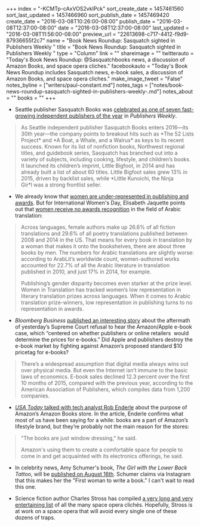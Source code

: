 +++
index = "-KCMTp-cAxVOS2vkIPck"
sort_create_date = 1457461560
sort_last_updated = 1457466960
sort_publish_date = 1457469420
create_date = "2016-03-08T10:26:00-08:00"
publish_date = "2016-03-08T12:37:00-08:00"
date = "2016-03-08T12:37:00-08:00"
last_updated = "2016-03-08T11:56:00-08:00"
preview_url = "22613698-c717-4412-f9d9-87936655f2c7"
name = "Book News Roundup: Sasquatch sighted in Publishers Weekly "
title = "Book News Roundup: Sasquatch sighted in Publishers Weekly "
type = "Column"
link = ""
shareimage = ""
twitterauto = "Today's Book News Roundup: @Sasquatchbooks news, a discussion of Amazon Books, and space opera cliches."
facebookauto = "Today's Book News Roundup includes Sasquatch news, e-book sales, a discussion of Amazon Books, and space opera cliches."
make_image_tweet = "False"
notes_byline = ["writers/paul-constant.md"]
notes_tags = ["notes/book-news-roundup-sasquatch-sighted-in-publishers-weekly-.md"]
notes_about = ""
books = ""
+++
* Seattle publisher Sasquatch Books was [celebrated as one of seven fast-growing independent publishers of the year]( http://www.publishersweekly.com/pw/by-topic/industry-news/publisher-news/article/69573-fast-growing-independent-publishers-2016.html) in *Publishers Weekly*. 

<blockquote> As Seattle independent publisher Sasquatch Books enters 2016—its 30th year—the company points to breakout hits such as *The 52 Lists Project* and *A Boat, a Whale, and a Walrus* as keys to its recent success. Known for its list of nonfiction books, Northwest regional titles, and guidebook series, Sasquatch has branched out into a variety of subjects, including cooking, lifestyle, and children’s books. It launched its children’s imprint, Little Bigfoot, in 2014 and has already built a list of about 60 titles. Little Bigfoot sales grew 13% in 2015, driven by backlist sales, while *Little Kunoichi, the Ninja Gir*l was a strong frontlist seller.</blockquote>

* We already know that [women are under-represented in publishing and awards](http://seattlereviewofbooks.com/notes/2015/07/27/talking-with-nicola-griffith-about-the-importance-of-counting-womens-stories/). But for International Women's Day, Elisabeth Jaquette points out that [women receive no awards recognition](http://arablit.org/2016/03/08/and-the-prize-for-women-in-arabic-translation-goes-to-no-one/) in the field of Arabic translation:

<blockquote><p>Across languages, female authors make up 26.6% of all fiction translations and 29.6% of all poetry translations published between 2008 and 2014 in the US. That means for every book in translation by a woman that makes it onto the bookshelves, there are about three books by men. The numbers for Arabic translations are slightly worse: according to ArabLit’s worldwide count, women-authored works accounted for 22.7% of all the Arabic literature in translation published in 2010, and just 17% in 2014, for example.</p>

<p>Publishing’s gender disparity becomes even starker at the prize level. Women in Translation has tracked women’s low representation in literary translation prizes across languages. When it comes to Arabic translation prize-winners, low representation in publishing turns to no representation in awards.</p></blockquote>



* *Bloomberg Business* [published an interesting story]( http://www.bloomberg.com/news/articles/2016-03-07/how-apple-and-big-publishers-pushed-e-books-toward-failure) about the aftermath of yesterday’s Supreme Court refusal to hear the Amazon/Apple e-book case, which “centered on whether publishers or online retailers  would determine the prices for e-books.” Did Apple and publishers destroy the e-book market by fighting against Amazon’s proposed standard $10 pricetag for e-books?

<blockquote> There’s a widespread assumption that digital media always wins out over physical media. But even the Internet isn’t immune to the basic laws of economics. E-book sales declined 12.3 percent over the first 10 months of 2015, compared with the previous year, according to the American Association of Publishers, which compiles data from 1,200 companies.</blockquote>

* [*USA Today* talked with tech analyst Rob Enderle](http://www.usatoday.com/story/tech/news/2016/03/08/amazons-bookstores-books-just-window-dressing/81453082/) about the purpose of Amazon’s Amazon Books store. In the article, Enderle confirms what most of us have been saying for a while: books are a part of Amazon’s lifestyle brand, but they’re probably not the main reason for the stores:
<blockquote><p> "The books are just window dressing," he said.</p>
<p>Amazon's using them to create a comfortable space for people to come in and get acquainted with its electronics offerings, he said.</p></blockquote> 

* In celebrity news, Amy Schumer's book, *The Girl with the Lower Back Tattoo*, will be [published on August 16th](http://www.vulture.com/2016/03/amy-schumers-book-is-coming-this-august.html). Schumer claims via Instagram that this makes her the "First woman to write a book." I can't wait to read this one.

* Science fiction author Charles Stross has compiled [a very long and very entertaining list]( http://www.antipope.org/charlie/blog-static/2016/03/towards-a-taxonomy-of-cliches-.html) of all the many space opera clichés. Hopefully, Stross is at work on a space opera that will avoid every single one of these dozens of traps. 
